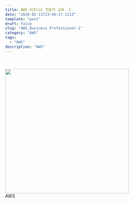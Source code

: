 ```yaml
---
title: AWS 비즈니스 전문가 교육 -1
date: "2020-02-11T23:46:37.121Z"
template: "post"
draft: false
slug: "AWS_Business_Professional-1"
category: "AWS"
tags:
  - "AWS"
description: "AWS"
---
```


<br/><br/><img src="/media/apn_picture_1.png" width="400px"><br/>
AWS
